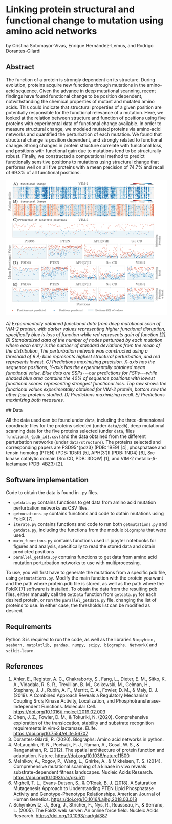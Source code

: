 # Linking protein structural and functional change to mutation using amino acid networks

by Cristina Sotomayor-Vivas, Enrique Hernández-Lemus, and Rodrigo Dorantes-Gilardi


## Abstract

The function of a protein is strongly dependent on its structure. During evolution, proteins acquire new functions through mutations in the amino-acid sequence. Given the advance in deep mutational scanning, recent findings have found functional change to be position dependent, notwithstanding the chemical properties of mutant and mutated amino acids. This could indicate that structural properties of a given position are potentially responsible for the functional relevance of a mutation. Here, we looked at the relation between structure and function of positions using five proteins with experimental data of functional change available. In order to measure structural change, we modeled mutated proteins via amino-acid networks and quantified the perturbation of each mutation. We found that structural change is position dependent, and strongly related to functional change. Strong changes in protein structure correlate with functional loss, and positions with functional gain due to mutations tend to be structurally robust. Finally, we constructed a computational method to predict functionally sensitive positions to mutations using structural change that performs well on all five proteins with a mean precision of 74.7% and recall of 69.3% of all functional positions.

![loss_predictions](https://github.com/CrisSotomayor/perturbation-networks/blob/main/figures/loss_text.png)

_A) Experimentally obtained functional data from deep mutational scan of VIM-2 protein, with darker values representing higher functional disruption, specifically blue is loss of function while red represents gain of function [2]. B) Standardized data of the number of nodes perturbed by each mutation where each entry is the number of standard deviations from the mean of the distribution. The perturbation network was constructed using a threshold of 9 Å; blue represents highest structural perturbation, and red represents lowest. C) Predictions maximizing precision. X-axis has the sequence positions, Y-axis has the experimentally obtained mean functional value. Blue dots are SSPs---our predictions for FSPs---while shaded blue area contains the 40% of sequence positions with lowest functional scores representing strongest functional loss. Top row shows the functional values experimentally obtained for VIM-2 protein, bottom row the other four proteins studied. D) Predictions maximizing recall. E) Predictions maximizing both measures._


## Data

All the data used can be found under `data`, including the three-dimensional coordinate files for the proteins selected (under `data/pdb`), deep mutational scanning data for the five proteins selected (under `data`, files `functional_{pdb_id}.csv`) and the data obtained from the different perturbation networks (under `data/structure`). The proteins selected and corresponding papers are PSD95^{pdz3} (PDB: 1BE9) [4], phosphatase and tensin homolog (PTEN) (PDB: 1D5R) [5], APH(3')II (PDB: 1ND4) [6], Src kinase catalytic domain (Src CD, PDB: 3DQW) [1], and VIM-2 metallo-$\beta$-lactamase (PDB: 4BZ3) [2].


## Software implementation

Code to obtain the data is found in `.py` files.
- `getdata.py` contains functions to get data from amino acid mutation perturbation networks as CSV files.
- `getmutations.py` contains functions and code to obtain mutations using FoldX [7].
- `iterate.py` contains functions and code to run both `getmutations.py` and `getdata.py`, including the functions from the module `biographs` that were used.
- `main_functions.py` contains functions used in jupyter notebooks for figures and analysis, specifically to read the stored data and obtain predicted positions
- `parallel_getdata.py` contains functions to get data from amino acid mutation perturbation networks to use with multiprocessing.

To use, you will first have to generate the mutations from a specific pdb file, using `getmutations.py`. Modify the main function with the protein you want and the path where protein.pdb file is stored, as well as the path where the FoldX [7] software is installed. To obtain the data from the resulting pdb files, either manually call the `GetData` function from `getdata.py` for each desired protein, or run the `parallel_getdata.py` file, changing the list of proteins to use. In either case, the thresholds list can be modified as desired.


## Requirements

Python 3 is required to run the code, as well as the libraries `Biopyhton, seaborn, matplotlib, pandas, numpy, scipy, biographs, NetworkX` and `scikit-learn`.


## References

1. Ahler, E., Register, A. C., Chakraborty, S., Fang, L., Dieter, E. M., Sitko, K. A., Vidadala, R. S. R., Trevillian, B. M., Golkowski, M., Gelman, H., Stephany, J. J., Rubin, A. F., Merritt, E. A., Fowler, D. M., & Maly, D. J. (2019). A Combined Approach Reveals a Regulatory Mechanism Coupling Src’s Kinase Activity, Localization, and Phosphotransferase-Independent Functions. Molecular Cell. https://doi.org/10.1016/j.molcel.2019.02.003
2. Chen, J. Z., Fowler, D. M., & Tokuriki, N. (2020). Comprehensive exploration of the translocation, stability and substrate recognition requirements in vim-2 lactamase. ELife. https://doi.org/10.7554/eLife.56707
3. Dorantes-Gilardi, R. (2020). Biographs: Amino acid networks in python.
4. McLaughlin, R. N., Poelwijk, F. J., Raman, A., Gosal, W. S., & Ranganathan, R. (2012). The spatial architecture of protein function and adaptation. Nature. https://doi.org/10.1038/nature11500
5. Melnikov, A., Rogov, P., Wang, L., Gnirke, A., & Mikkelsen, T. S. (2014). Comprehensive mutational scanning of a kinase in vivo reveals substrate-dependent fitness landscapes. Nucleic Acids Research. https://doi.org/10.1093/nar/gku511
6. Mighell, T. L., Evans-Dutson, S., & O’Roak, B. J. (2018). A Saturation Mutagenesis Approach to Understanding PTEN Lipid Phosphatase Activity and Genotype-Phenotype Relationships. American Journal of Human Genetics. https://doi.org/10.1016/j.ajhg.2018.03.018
7. Schymkowitz, J., Borg, J., Stricher, F., Nys, R., Rousseau, F., & Serrano, L. (2005). The FoldX web server: An online force field. Nucleic Acids Research. https://doi.org/10.1093/nar/gki387

